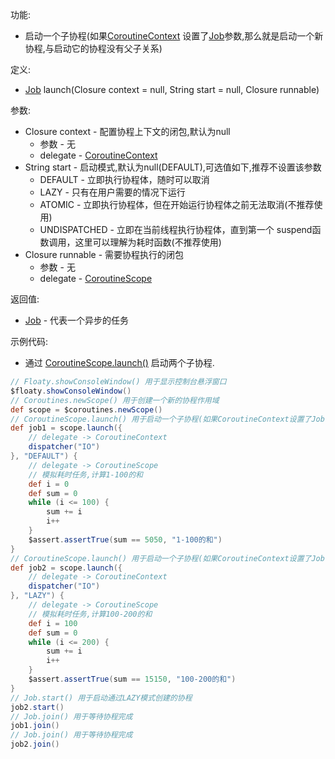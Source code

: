 功能:

+ 启动一个子协程(如果[CoroutineContext](/API/Coroutines/CoroutineContext/README.md)
  设置了[Job](/API/Coroutines/CoroutineContext/README.md?id=job)参数,那么就是启动一个新协程,与启动它的协程没有父子关系)

定义:

+ [Job](/API/Coroutines/Job/README.md) launch(Closure context = null, String start = null, Closure
  runnable)

参数:

+ Closure context - 配置协程上下文的闭包,默认为null
    + 参数 - 无
    + delegate - [CoroutineContext](/API/Coroutines/CoroutineContext/README.md)
+ String start - 启动模式,默认为null(DEFAULT),可选值如下,推荐不设置该参数
    + DEFAULT - 立即执行协程体，随时可以取消
    + LAZY - 只有在用户需要的情况下运行
    + ATOMIC - 立即执行协程体，但在开始运行协程体之前无法取消(不推荐使用)
    + UNDISPATCHED - 立即在当前线程执行协程体，直到第一个 suspend函数调用，这里可以理解为耗时函数(不推荐使用)
+ Closure runnable - 需要协程执行的闭包
    + 参数 - 无
    + delegate - [CoroutineScope](/API/Coroutines/CoroutineScope/README.md)

返回值:

+ [Job](/API/Coroutines/Job/README.md) - 代表一个异步的任务

示例代码:

+ 通过 [CoroutineScope.launch()](/API/Coroutines/CoroutineScope/README.md?id=launch) 启动两个子协程.

```groovy
// Floaty.showConsoleWindow() 用于显示控制台悬浮窗口
$floaty.showConsoleWindow()
// Coroutines.newScope() 用于创建一个新的协程作用域
def scope = $coroutines.newScope()
// CoroutineScope.launch() 用于启动一个子协程(如果CoroutineContext设置了Job参数,那么就是启动一个新协程,与启动它的协程没有父子关系)
def job1 = scope.launch({
    // delegate -> CoroutineContext
    dispatcher("IO")
}, "DEFAULT") {
    // delegate -> CoroutineScope
    // 模拟耗时任务,计算1-100的和
    def i = 0
    def sum = 0
    while (i <= 100) {
        sum += i
        i++
    }
    $assert.assertTrue(sum == 5050, "1-100的和")
}
// CoroutineScope.launch() 用于启动一个子协程(如果CoroutineContext设置了Job参数,那么就是启动一个新协程,与启动它的协程没有父子关系)
def job2 = scope.launch({
    // delegate -> CoroutineContext
    dispatcher("IO")
}, "LAZY") {
    // delegate -> CoroutineScope
    // 模拟耗时任务,计算100-200的和
    def i = 100
    def sum = 0
    while (i <= 200) {
        sum += i
        i++
    }
    $assert.assertTrue(sum == 15150, "100-200的和")
}
// Job.start() 用于启动通过LAZY模式创建的协程
job2.start()
// Job.join() 用于等待协程完成
job1.join()
// Job.join() 用于等待协程完成
job2.join()
```